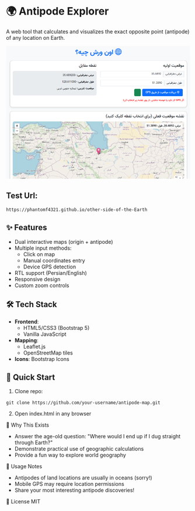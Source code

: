 # 🌍 Antipode Explorer 

A web tool that calculates and visualizes the exact opposite point (antipode) of any location on Earth.

![App Screenshot](screenshot.png)

## Test Url:
```
https://phantomf4321.github.io/other-side-of-the-Earth
```

## ✨ Features
- Dual interactive maps (origin + antipode)
- Multiple input methods:
  - Click on map
  - Manual coordinates entry
  - Device GPS detection
- RTL support (Persian/English)
- Responsive design
- Custom zoom controls

## 🛠️ Tech Stack
- **Frontend**: 
  - HTML5/CSS3 (Bootstrap 5)
  - Vanilla JavaScript
- **Mapping**:
  - Leaflet.js
  - OpenStreetMap tiles
- **Icons**: Bootstrap Icons

## 🚀 Quick Start
1. Clone repo:
```
git clone https://github.com/your-username/antipode-map.git
```
2. Open index.html in any browser

🌟 Why This Exists
- Answer the age-old question: "Where would I end up if I dug straight through Earth?"
- Demonstrate practical use of geographic calculations
- Provide a fun way to explore world geography

📝 Usage Notes
- Antipodes of land locations are usually in oceans (sorry!)
- Mobile GPS may require location permissions
- Share your most interesting antipode discoveries!

📜 License
MIT
